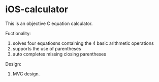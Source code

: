 # iOS-calculator
This is an objective C equation calculator.

Fuctionality:
1. solves four equatiosns containing the 4 basic arithmetic operations
2. supports the use of parentheses
3. auto completes missing closing parentheses

Design:
1. MVC design.
